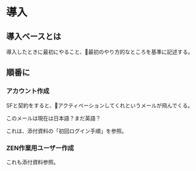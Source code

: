# 導入

## 導入ベースとは
導入したときに最初にやること、最初のやり方的なところを基準に記述する。


## 順番に

### アカウント作成
SFと契約をすると、アクティベーションしてくれというメールが飛んでくる。

このメールは現在は日本語？まだ英語？


これは、添付資料の「初回ログイン手順」を参照。

### ZEN作業用ユーザー作成
これも添付資料参照。
